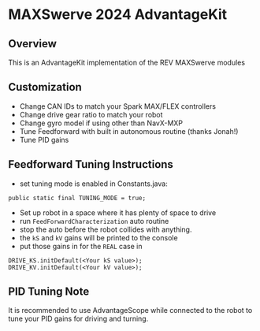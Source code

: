 # MAXSwerve 2024 AdvantageKit

## Overview
This is an AdvantageKit implementation of the REV MAXSwerve modules

## Customization
* Change CAN IDs to match your Spark MAX/FLEX controllers
* Change drive gear ratio to match your robot
* Change gyro model if using other than NavX-MXP
* Tune Feedforward with built in autonomous routine (thanks Jonah!)
* Tune PID gains

## Feedforward Tuning Instructions
* set tuning mode is enabled in Constants.java:
```
public static final TUNING_MODE = true;
```
* Set up robot in a space where it has plenty of space to drive
* run ```FeedForwardCharacterization``` auto routine
* stop the auto before the robot collides with anything.
* the ```kS``` and ```kV``` gains will be printed to the console
* put those gains in for the ```REAL``` case in
```
DRIVE_KS.initDefault(<Your kS value>);
DRIVE_KV.initDefault(<Your kV value>);
```

## PID Tuning Note
It is recommended to use AdvantageScope while connected to the robot to tune your PID gains for driving and turning.